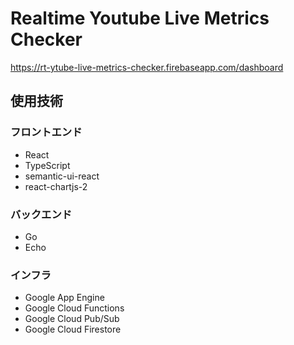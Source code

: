 # Realtime Youtube Live Metrics Checker
https://rt-ytube-live-metrics-checker.firebaseapp.com/dashboard

## 使用技術
### フロントエンド
- React
- TypeScript
- semantic-ui-react
- react-chartjs-2
### バックエンド
- Go
- Echo

### インフラ
- Google App Engine
- Google Cloud Functions
- Google Cloud Pub/Sub
- Google Cloud Firestore
